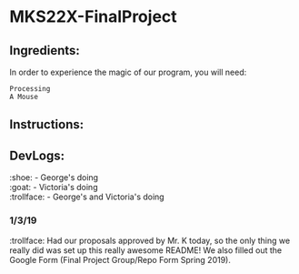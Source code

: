 # MKS22X-FinalProject

## Ingredients:
In order to experience the magic of our program, you will need:
```
Processing
A Mouse
```
## Instructions:
## DevLogs:
<p>:shoe: - George's doing<br/>
:goat: - Victoria's doing<br/>
:trollface: - George's and Victoria's doing<br/>
  
### 1/3/19
:trollface: Had our proposals approved by Mr. K today, so the only thing we really did was set up this really awesome README!
     We also filled out the Google Form (Final Project Group/Repo Form Spring 2019).
